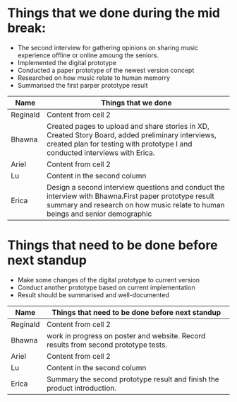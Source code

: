 # Things that we done during the mid break:
* The second interview for gathering opinions on sharing music experience offline or online amoung the seniors.
* Implemented the digital prototype
* Conducted a paper prototype of the newest version concept
* Researched on how music relate to human memorry 
* Summarised the first parper prototype result

Name | Things that we done 
------------ | -------------
Reginald | Content from cell 2
Bhawna | Created pages to upload and share stories in XD, Created Story Board, added preliminary interviews, created plan for testing with prototype I and conducted interviews with Erica.
Ariel | Content from cell 2
Lu | Content in the second column
Erica | Design a second interview questions and conduct the interview with Bhawna.First paper prototype result summary and research on how music relate to human beings and senior demographic
# Things that need to be done before next standup
* Make some changes of the digital prototype to current version
* Conduct another prototype based on current implementation
* Result should be summarised and well-documented

Name | Things that need to be done before next standup
------------ | -------------
Reginald | Content from cell 2
Bhawna | work in progress on poster and website. Record results from second prototype tests.
Ariel | Content from cell 2
Lu | Content in the second column
Erica | Summary the second prototype result and finish the product introduction.
